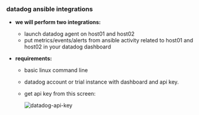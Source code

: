 ### datadog ansible integrations

- **we will perform two integrations:**
  - launch datadog agent on host01 and host02
  - put metrics/events/alerts from ansible activity related to host01 and host02 in your datadog dashboard


- **requirements:**
  * basic linux command line
  * datadog account or trial instance with dashboard and api key.
  * get api key from this screen:

    ![datadog-api-key](datadog-api-key.jpg)
